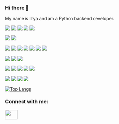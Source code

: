 ### Hi there 👋

My name is Il`ya and am a Python backend developer.  


![](https://img.shields.io/badge/Python-blue)
![](https://img.shields.io/badge/SQL-blue)
![](https://img.shields.io/badge/HTML-blue)
![](https://img.shields.io/badge/CSS-blue)
![](https://img.shields.io/badge/Kotlin-blue)


![](https://img.shields.io/badge/Django-green)
![](https://img.shields.io/badge/FastAPI-green)


![](https://img.shields.io/badge/PostgreSQL-yellow)
![](https://img.shields.io/badge/SQLite-yellow)
![](https://img.shields.io/badge/Redis-yellow)
![](https://img.shields.io/badge/RabbitMQ-yellow)
![](https://img.shields.io/badge/Celery-yellow)
![](https://img.shields.io/badge/TaskIQ-yellow)
![](https://img.shields.io/badge/Pydantic-yellow)


![](https://img.shields.io/badge/SQLAlchemy-orange)
![](https://img.shields.io/badge/Alembic-orange)
![](https://img.shields.io/badge/DjangoORM-orange)


![](https://img.shields.io/badge/Docker-red)
![](https://img.shields.io/badge/Nginx-red)
![](https://img.shields.io/badge/Linux-red)
![](https://img.shields.io/badge/Docker_compose-red)
![](https://img.shields.io/badge/Gitlab-red)

![](https://img.shields.io/badge/Pytest-grey)
![](https://img.shields.io/badge/Poetry-grey)
![](https://img.shields.io/badge/Swagger-grey)
![](https://img.shields.io/badge/Pandas-grey)


[![Top Langs](https://github-readme-stats.vercel.app/api/top-langs/?username=iliya12321&theme=tokyonight)](https://github.com/anuraghazra/github-readme-stats)

<h3 align="left">Connect with me:</h3>
<p align="left">
<a href="@iliya_vorobiew" target="blank"><img align="center" src="https://cdn.jsdelivr.net/npm/simple-icons@3.0.1/icons/telegram.svg" alt="" height="30" width="40" /></a>
</a>
</p>

<!-- ![Anurag's GitHub stats](https://github-readme-stats.vercel.app/api?username=iliya12321&theme=tokyonight&show_icons=true) --!>
